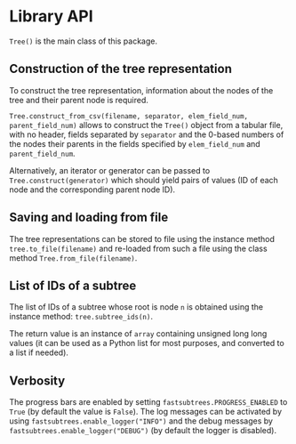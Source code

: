 # Library API

``Tree()`` is the main class of this package.

## Construction of the tree representation

To construct the tree representation, information about
the nodes of the tree and their parent node is required.

`Tree.construct_from_csv(filename, separator, elem_field_num, parent_field_num)`
allows to construct the `Tree()` object from a tabular file, with no header,
fields separated by `separator` and the 0-based numbers of the nodes
their parents in the fields specified by `elem_field_num` and
`parent_field_num`.

Alternatively, an iterator or generator can be passed to
`Tree.construct(generator)` which should yield pairs of values
(ID of each node and the corresponding parent node ID).

## Saving and loading from file

The tree representations can be stored to file using the instance method
`tree.to_file(filename)` and re-loaded from such a file using
the class method `Tree.from_file(filename)`.

## List of IDs of a subtree

The list of IDs of a subtree whose root is node `n` is obtained using the
instance method: `tree.subtree_ids(n)`.

The return value is an instance of `array` containing unsigned long long
values (it can be used as a Python list for most purposes, and converted to
a list if needed).

## Verbosity

The progress bars are enabled by setting `fastsubtrees.PROGRESS_ENABLED`
to `True` (by default the value is `False`).
The log messages can be activated by using `fastsubtrees.enable_logger("INFO")`
and the debug messages by `fastsubtrees.enable_logger("DEBUG")`
(by default the logger is disabled).
